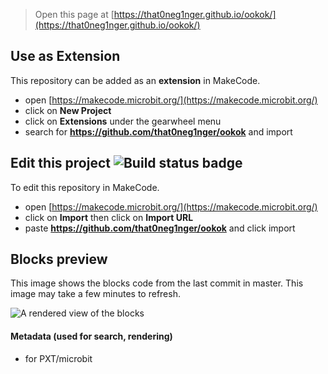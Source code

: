 
> Open this page at [https://that0neg1nger.github.io/ookok/](https://that0neg1nger.github.io/ookok/)

## Use as Extension

This repository can be added as an **extension** in MakeCode.

* open [https://makecode.microbit.org/](https://makecode.microbit.org/)
* click on **New Project**
* click on **Extensions** under the gearwheel menu
* search for **https://github.com/that0neg1nger/ookok** and import

## Edit this project ![Build status badge](https://github.com/that0neg1nger/ookok/workflows/MakeCode/badge.svg)

To edit this repository in MakeCode.

* open [https://makecode.microbit.org/](https://makecode.microbit.org/)
* click on **Import** then click on **Import URL**
* paste **https://github.com/that0neg1nger/ookok** and click import

## Blocks preview

This image shows the blocks code from the last commit in master.
This image may take a few minutes to refresh.

![A rendered view of the blocks](https://github.com/that0neg1nger/ookok/raw/master/.github/makecode/blocks.png)

#### Metadata (used for search, rendering)

* for PXT/microbit
<script src="https://makecode.com/gh-pages-embed.js"></script><script>makeCodeRender("{{ site.makecode.home_url }}", "{{ site.github.owner_name }}/{{ site.github.repository_name }}");</script>
